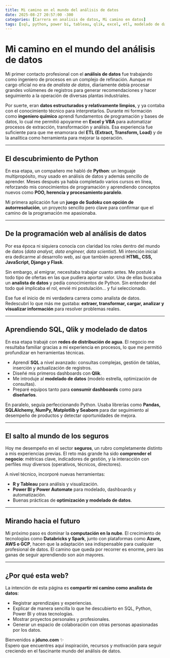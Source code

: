 ```yaml
---
title: Mi camino en el mundo del análisis de datos
date: 2025-08-27 20:57:00 -300
categories: [Carrera en analisis de datos, Mi camino en datos]
tags: [sql, python, power bi, tableau, qlik, excel, etl, modelado de datos, dashboards, analista de datos, ciencia de datos, visualizacion de datos, automatizacion, databricks, spark, computacion en la nube]
---
```


# Mi camino en el mundo del análisis de datos  

Mi primer contacto profesional con el **análisis de datos** fue trabajando como ingeniero de procesos en un complejo de refinación. Aunque mi cargo oficial no era de *analista de datos*, diariamente debía procesar grandes volúmenes de registros para generar recomendaciones y hacer seguimiento a la operación de diversas plantas industriales.  

Por suerte, eran **datos estructurados y relativamente limpios**, y ya contaba con el conocimiento técnico para interpretarlos. Durante mi formación como **ingeniero químico** aprendí fundamentos de programación y bases de datos, lo cual me permitió apoyarme en **Excel y VBA** para automatizar procesos de extracción, transformación y análisis. Esa experiencia fue suficiente para que me enamorara del **ETL (Extract, Transform, Load)** y de la analítica como herramienta para mejorar la operación.  

---

## El descubrimiento de Python  

En esa etapa, un compañero me habló de **Python**: un lenguaje multipropósito, muy usado en análisis de datos y además sencillo de aprender. Meses después ya había completado varios cursos en línea, reforzando mis conocimientos de programación y aprendiendo conceptos nuevos como **POO, herencia y procesamiento paralelo**.  

Mi primera aplicación fue un **juego de Sudoku con opción de autorresolución**, un proyecto sencillo pero clave para confirmar que el camino de la programación me apasionaba.  

---

## De la programación web al análisis de datos  

Por esa época ni siquiera conocía con claridad los roles dentro del mundo de datos (*data analyst, data engineer, data scientist*). Mi intención inicial era dedicarme al desarrollo web, así que también aprendí **HTML, CSS, JavaScript, Django y Flask**.  

Sin embargo, al emigrar, necesitaba trabajar cuanto antes. Me postulé a todo tipo de ofertas en las que pudiera aportar valor. Una de ellas buscaba un **analista de datos** y pedía conocimientos de Python. Sin entender del todo qué implicaba el rol, envié mi postulación… y fui seleccionado.  

Ese fue el inicio de mi verdadera carrera como analista de datos. Redescubrí lo que más me gustaba: **extraer, transformar, cargar, analizar y visualizar información** para resolver problemas reales.  

---

## Aprendiendo SQL, Qlik y modelado de datos  

En esa etapa trabajé con **redes de distribución de agua**. El negocio me resultaba familiar gracias a mi experiencia en procesos, lo que me permitió profundizar en herramientas técnicas.  

- Aprendí **SQL** a nivel avanzado: consultas complejas, gestión de tablas, inserción y actualización de registros.  
- Diseñé mis primeros dashboards con **Qlik**.  
- Me introduje al **modelado de datos** (modelo estrella, optimización de consultas).  
- Preparé equipos tanto para **consumir dashboards** como para **diseñarlos**.  

En paralelo, seguía perfeccionando Python. Usaba librerías como **Pandas, SQLAlchemy, NumPy, Matplotlib y Seaborn** para dar seguimiento al desempeño de productos y detectar oportunidades de mejora.  

---

## El salto al mundo de los seguros  

Hoy me desempeño en el sector **seguros**, un rubro completamente distinto a mis experiencias previas. El reto más grande ha sido **comprender el negocio**: métricas clave, indicadores de gestión, y la interacción con perfiles muy diversos (operativos, técnicos, directores).  

A nivel técnico, incorporé nuevas herramientas:  
- **R y Tableau** para análisis y visualización.  
- **Power BI y Power Automate** para modelado, dashboards y automatización.  
- Buenas prácticas de **optimización y modelado de datos**.  

---

## Mirando hacia el futuro  

Mi próximo paso es dominar la **computación en la nube**. El crecimiento de tecnologías como **Databricks y Spark**, junto con plataformas como **Azure, AWS o GCP**, hacen que la adaptación sea indispensable para cualquier profesional de datos. El camino que queda por recorrer es enorme, pero las ganas de seguir aprendiendo son aún mayores.  

---

## ¿Por qué esta web?  

La intención de esta página es **compartir mi camino como analista de datos**:  
- Registrar aprendizajes y experiencias.  
- Explicar de manera sencilla lo que he descubierto en SQL, Python, Power BI y otras tecnologías.  
- Mostrar proyectos personales y profesionales.  
- Generar un espacio de colaboración con otras personas apasionadas por los datos.  

Bienvenidos a **jduno.com** ✨  
Espero que encuentres aquí inspiración, recursos y motivación para seguir creciendo en el fascinante mundo del análisis de datos.  
